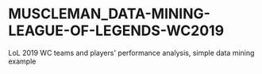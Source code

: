 # MUSCLEMAN_DATA-MINING-LEAGUE-OF-LEGENDS-WC2019
 LoL 2019 WC teams and players' performance analysis, simple data mining example
